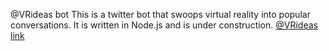 @VRideas bot
This is a twitter bot that swoops virtual reality into popular conversations. It is written in Node.js and is under construction.
[@VRideas link](https://twitter.com/VRideas)

